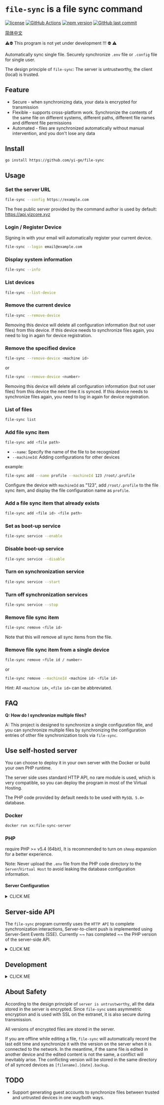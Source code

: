 # `file-sync` is a file sync command

[![license](https://img.shields.io/github/license/yi-ge/file-sync.svg?style=flat-square)](https://github.com/yi-ge/file-sync/blob/master/LICENSE)
[![GitHub Actions](https://img.shields.io/endpoint.svg?url=https%3A%2F%2Factions-badge.atrox.dev%2Fyi-ge%2Ffile-sync%2Fbadge%3Fref%3Dmain&style=flat-square)](https://actions-badge.atrox.dev/yi-ge/file-sync/goto?ref=main)
[![npm version](https://img.shields.io/npm/v/file-sync-cli/latest?style=flat-square)](https://www.npmjs.com/package/file-sync-cli)
[![GitHub last commit](https://img.shields.io/github/last-commit/yi-ge/file-sync.svg?style=flat-square)](https://github.com/yi-ge/file-sync)
<!-- [![Test Results](https://gist.github.com/yi-ge/00fdcacb47689d14b8e9fdf7fb0f7288/raw/badge.svg)](https://github.com/yi-ge/file-sync)
[![Coveralls github](https://img.shields.io/coveralls/github/yi-ge/file-sync?style=flat-square)](https://coveralls.io/github/yi-ge/file-sync?branch=main) -->

[简体中文](README_CHS.md)

⚠️⛔️ This program is not yet under development !!! ⛔️ ⚠️

Automatically sync single file. Securely synchronize `.env` file or `.config` file for single user.

The design principle of `file-sync`: The server is untrustworthy, the client (local) is trusted.

## Feature

- Secure - when synchronizing data, your data is encrypted for transmission
- Flexible - supports cross-platform work. Synchronize the contents of the same file on different systems, different paths, different file names and different file permissions
- Automated - files are synchronized automatically without manual intervention, and you don't lose any data

## Install

```bash
go install https://github.com/yi-ge/file-sync
```

## Usage

### Set the server URL

```bash
file-sync --config https://example.com
```

The free public server provided by the command author is used by default: <https://api.yizcore.xyz>

### Login / Register Device

Signing in with your email will automatically register your current device.

```bash
file-sync --login email@example.com
```

### Display system information

```bash
file-sync --info
```

### List devices

```bash
file-sync --list-device
```

### Remove the current device

```bash
file-sync --remove-device
```

Removing this device will delete all configuration information (but not user files) from this device. If this device needs to synchronize files again, you need to log in again for device registration.

### Remove the specified device

```bash
file-sync --remove-device <machine id>
```

or

```bash
file-sync --remove-device <number>
```

Removing this device will delete all configuration information (but not user files) from this device the next time it is synced. If this device needs to synchronize files again, you need to log in again for device registration.

### List of files

```bash
file-sync list
```

### Add file sync item

```bash
file-sync add <file path>
```

- `--name`: Specify the name of the file to be recognized
- `--machineId`: Adding configurations for other devices

example:

```bash
file-sync add --name profile --machineId 123 /root/.profile
```

Configure the device with `machineId` as "123", add `/root/.profile` to the file sync item, and display the file configuration name as `profile`.

### Add a file sync item that already exists

```bash
file-sync add <file id> <file path>
```

### Set as boot-up service

```bash
file-sync service --enable
```

### Disable boot-up service

```bash
file-sync service --disable
```

### Turn on synchronization service

```bash
file-sync service --start
```

### Turn off synchronization services

```bash
file-sync service --stop
```

### Remove file sync item

```bash
file-sync remove <file id>
```

Note that this will remove all sync items from the file.

### Remove file sync item from a single device

```bash
file-sync remove <file id / number>
```

or

```bash
file-sync remove --machineId <machine id> <file id>
```

Hint: All `<machine id>`, `<file id>` can be abbreviated.

## FAQ

**Q: How do I synchronize multiple files?**

A: This project is designed to synchronize a single configuration file, and you can synchronize multiple files by synchronizing the configuration entries of other file synchronization tools via `file-sync`.

## Use self-hosted server

You can choose to deploy it in your own server with the Docker or build your own PHP runtime.

The server side uses standard HTTP API, no rare module is used, which is very compatible, so you can deploy the program in most of the Virtual Hosting.

The PHP code provided by default needs to be used with `MySQL 5.4+` database.

### Docker

```bash
docker run xx:file-sync-server
```

### PHP

require PHP >= v5.4 (64bit), It is recommended to turn on `shmop` expansion for a better experience.

Note: Never upload the `.env` file from the PHP code directory to the `Server`/`Virtual Host` to avoid leaking the database configuration information.

#### Server Configuration

<details><summary>CLICK ME</summary>
<p>

##### Apache

You may need to add the following snippet in your Apache HTTP server virtual host configuration or **.htaccess** file.

```apacheconf
RewriteEngine on
RewriteCond %{REQUEST_FILENAME} !-f
RewriteCond %{REQUEST_FILENAME} !-d
RewriteCond $1 !^(index\.php)
RewriteRule ^(.*)$ /index.php/$1 [L]
```

Alternatively, if you’re lucky enough to be using a version of Apache greater than 2.2.15, then you can instead just use this one, single line:

```apacheconf
FallbackResource /index.php
```

##### IIS

For IIS you will need to install URL Rewrite for IIS and then add the following rule to your `web.config`:

```xml
<?xml version="1.0" encoding="UTF-8"?>
<configuration>
    <system.webServer>
        <rewrite>
          <rule name="Toro" stopProcessing="true">
            <match url="^(.*)$" ignoreCase="false" />
              <conditions logicalGrouping="MatchAll">
                <add input="{REQUEST_FILENAME}" matchType="IsFile" ignoreCase="false" negate="true" />
                <add input="{REQUEST_FILENAME}" matchType="IsDirectory" ignoreCase="false" negate="true" />
                <add input="{R:1}" pattern="^(index\.php)" ignoreCase="false" negate="true" />
              </conditions>
            <action type="Rewrite" url="/index.php/{R:1}" />
          </rule>
        </rewrite>
    </system.webServer>
</configuration>
```

##### Nginx

Under the `server` block of your virtual host configuration, you only need to add three lines.

```conf
location / {
  try_files $uri $uri/ /index.php?$args;
}
```

</p>
</details>

## Server-side API

The `file-sync` program currently uses the `HTTP API` to complete synchronization interactions, Server-to-client push is implemented using Server-Sent Events (SSE). Currently ~~ has completed ~~ the PHP version of the server-side API.

<details><summary>CLICK ME</summary>
<p>

Due to frequent changes, currently listed in the Chinese README： [简体中文](README_CHS.md)

</p>
</details>

## Development

<details><summary>CLICK ME</summary>
<p>

### Start the development and debugging environment

In the root file directory has `.env` environment variable configuration file, `GO_ENV` development environment value is `development` and production environment value is `production`.

#### Windows

Install `xampp` and configure `Zend Debugger`, change `DocumentRoot` and `Directory` in `httpd.conf` file to the absolute path where the `server/php` folder is located.

Start Apache, MySQL, and go to `http://localhost/phpmyadmin` to create a database named `file_sync`.

Modify the `.env.example` file in the root directory, and the environment variables in the `server/php/.htaccess.example` file.

**Note:** In `Windows` platform, `PHP_CLI_SERVER_WORKERS` environment variable is not supported, so please use the recommended latest version of `xampp` or `LAMP`, `LNMP` configuration for development and debugging in `Windows` platform. VSCode launch configuration is not applicable to ` Windows` platform, do not use F5 to start the debugging environment.

### *unix

Install PHP 5.4+ and MySQL 5.4+, enable `shmop` extension, configure `Zend Debugger`, and create a database named `file_sync`.

Refer to the `.env.example` file in the root directory and the `server/php/.env.example` file for detailed environment variable configuration. Configure the `.htaccess` file according to the `Use self-hosted server` above.

Please set the `PHP_CLI_SERVER_WORKERS` environment variable to a value greater than `1` in order to test the working state of PHP in a Multi-threaded environment (relying on PHP CLI version >= 7.4.0, if you are developing with a lower version of PHP, please configure the `LNMP` or `LAMP` environment).


</p>
</details>

## About Safety

According to the design principle of `server is untrustworthy`, all the data stored in the server is encrypted. Since `file-sync` uses asymmetric encryption and is used with SSL on the extranet, it is also secure during transmission.

All versions of encrypted files are stored in the server.

If you are offline while editing a file, `file-sync` will automatically record the last edit time and synchronize it with the version on the server when it is connected to the network. In the meantime, if the same file is edited in another device and the edited content is not the same, a conflict will inevitably arise. The conflicting version will be stored in the same directory of all synced devices as `[filename].[date].backup`.

## TODO

- Support generating guest accounts to synchronize files between trusted and untrusted devices in one way/both ways.
